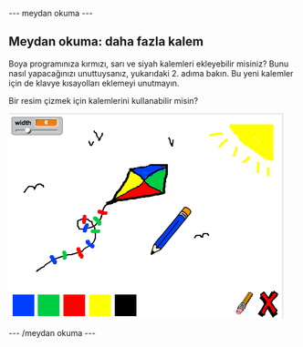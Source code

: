 \--- meydan okuma \---

## Meydan okuma: daha fazla kalem

Boya programınıza kırmızı, sarı ve siyah kalemleri ekleyebilir misiniz? Bunu nasıl yapacağınızı unuttuysanız, yukarıdaki 2. adıma bakın. Bu yeni kalemler için de klavye kısayolları eklemeyi unutmayın.

Bir resim çizmek için kalemlerini kullanabilir misin?

![ekran görüntüsü](images/paint-final.png)

\--- /meydan okuma \---